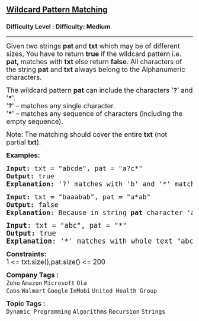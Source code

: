 <h2><a href="https://www.geeksforgeeks.org/problems/wildcard-pattern-matching/1?page=3&category%5B%5D=Dynamic%20Programming&sortBy=">Wildcard Pattern Matching</a></h2><h3>Difficulty Level : Difficulty: Medium</h3><hr><div class="problems_problem_content__Xm_eO"><p><span style="font-size: 18px;">Given two strings</span><span style="font-size: 18px;">&nbsp;</span><strong style="font-size: 18px;">pat&nbsp;</strong><span style="font-size: 18px;">and&nbsp;</span><strong style="font-size: 18px;">txt</strong><span style="font-size: 18px;"> which may be of different sizes, You have to return <strong>true</strong> if the wildcard pattern i.e. <strong>pat,&nbsp;</strong>matches&nbsp;with&nbsp;<strong>txt</strong> else return <strong>false</strong>. All characters of the string&nbsp;<strong>pat</strong> and <strong>txt</strong> always belong to the Alphanumeric characters</span><span style="font-size: 18px;">.</span></p>
<p><span style="font-size: 18px;">The wildcard pattern&nbsp;<strong>pat</strong>&nbsp;can include the characters '<strong>?</strong>' and '<strong>*</strong>'.<br>'<strong>?</strong>' – matches any single character.<br>'<strong>*</strong>' – matches any sequence of characters (including the empty sequence).</span></p>
<p><span style="font-size: 18px;">Note:<strong>&nbsp;</strong>The matching should cover the entire&nbsp;<strong>txt</strong>&nbsp;(not partial&nbsp;<strong>txt</strong>).</span></p>
<p><span style="font-size: 18px;"><strong>Examples:</strong></span></p>
<pre><span style="font-size: 18px;"><strong>Input:</strong> txt = "abcde", pat = "a?c*"
<strong>Output:</strong> true
<strong>Explanation: </strong>'?' matches with 'b' and '*' matches with "de".
</span></pre>
<pre><span style="font-size: 18px;"><strong>Input:</strong> txt = "baaabab", pat = "a*ab"
<strong>Output:</strong> false
<strong>Explanation</strong>: Because in string <strong>pat</strong> character 'a' at first position, <strong>pat</strong> and <strong>txt</strong> can't be matched.</span></pre>
<pre><span style="font-size: 14pt;"><strong>Input</strong>: txt = "abc", pat = "*"
<strong>Output:</strong> true
<strong>Explanation</strong>: '*' matches with whole text "abc".</span></pre>
<p><span style="font-size: 18px;"><strong>Constraints:</strong><br>1 &lt;= txt.size(),pat.size() &lt;= 200</span></p></div><p><span style=font-size:18px><strong>Company Tags : </strong><br><code>Zoho</code>&nbsp;<code>Amazon</code>&nbsp;<code>Microsoft</code>&nbsp;<code>Ola Cabs</code>&nbsp;<code>Walmart</code>&nbsp;<code>Google</code>&nbsp;<code>InMobi</code>&nbsp;<code>United Health Group</code>&nbsp;<br><p><span style=font-size:18px><strong>Topic Tags : </strong><br><code>Dynamic Programming</code>&nbsp;<code>Algorithms</code>&nbsp;<code>Recursion</code>&nbsp;<code>Strings</code>&nbsp;